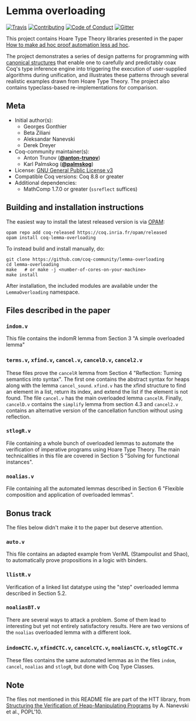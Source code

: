 # Lemma overloading

[![Travis][travis-shield]][travis-link]
[![Contributing][contributing-shield]][contributing-link]
[![Code of Conduct][conduct-shield]][conduct-link]
[![Gitter][gitter-shield]][gitter-link]

[travis-shield]: https://travis-ci.com/coq-community/lemma-overloading.svg?branch=master
[travis-link]: https://travis-ci.com/coq-community/lemma-overloading/builds

[contributing-shield]: https://img.shields.io/badge/contributions-welcome-%23f7931e.svg
[contributing-link]: https://github.com/coq-community/manifesto/blob/master/CONTRIBUTING.md

[conduct-shield]: https://img.shields.io/badge/%E2%9D%A4-code%20of%20conduct-%23f15a24.svg
[conduct-link]: https://github.com/coq-community/manifesto/blob/master/CODE_OF_CONDUCT.md

[gitter-shield]: https://img.shields.io/badge/chat-on%20gitter-%23c1272d.svg
[gitter-link]: https://gitter.im/coq-community/Lobby

This project contains Hoare Type Theory libraries presented
in the paper [How to make ad hoc proof automation less ad hoc][paper].

The project demonstrates a series of design patterns for programming
with [canonical structures][manual] that enable one to carefully
and predictably coax Coq&#39;s type inference engine into triggering
the execution of user-supplied algorithms during unification, and
illustrates these patterns through several realistic examples drawn
from Hoare Type Theory. The project also contains typeclass-based
re-implementations for comparison.

[paper]: https://software.imdea.org/~aleks/papers/lessadhoc/journal.pdf
[manual]: https://coq.inria.fr/distrib/current/refman/addendum/canonical-structures.html


## Meta

- Initial author(s):
  - Georges Gonthier
  - Beta Ziliani
  - Aleksandar Nanevski
  - Derek Dreyer
- Coq-community maintainer(s):
  - Anton Trunov ([**@anton-trunov**](https://github.com/anton-trunov))
  - Karl Palmskog ([**@palmskog**](https://github.com/palmskog))
- License: [GNU General Public License v3](LICENSE.md)
- Compatible Coq versions: Coq 8.8 or greater
- Additional dependencies:
  - MathComp 1.7.0 or greater (`ssreflect` suffices)


## Building and installation instructions

The easiest way to install the latest released version is via
[OPAM](https://opam.ocaml.org/doc/Install.html):

```shell
opam repo add coq-released https://coq.inria.fr/opam/released
opam install coq-lemma-overloading
```

To instead build and install manually, do:

``` shell
git clone https://github.com/coq-community/lemma-overloading
cd lemma-overloading
make   # or make -j <number-of-cores-on-your-machine>
make install
```

After installation, the included modules are available under
the `LemmaOverloading` namespace.

## Files described in the paper

### `indom.v`

This file contains the indomR lemma from Section 3 &quot;A simple overloaded lemma&quot;

### `terms.v`, `xfind.v`, `cancel.v`, `cancelD.v`, `cancel2.v`

These files prove the `cancelR` lemma from Section 4 &quot;Reflection: Turning
semantics into syntax&quot;. The first one contains the abstract syntax for heaps
along with the lemma `cancel_sound`. `xfind.v` has the xfind structure
to find an element in a list, return its index, and extend the list if the
element is not found. The file `cancel.v` has the main overloaded lemma `cancelR`.
Finally, `cancelD.v` contains the `simplify` lemma from section 4.3 and `cancel2.v`
contains an alternative version of the cancellation function without using
reflection.
 
### `stlogR.v`

File containing a whole bunch of overloaded lemmas to automate the verification
of imperative programs using Hoare Type Theory. The main technicalities in this
file are covered in Section 5 &quot;Solving for functional instances&quot;.

### `noalias.v`

File containing all the automated lemmas described in Section 6 &quot;Flexible
composition and application of overloaded lemmas&quot;.


## Bonus track

The files below didn&#39;t make it to the paper but deserve attention.

### `auto.v`

This file contains an adapted example from VeriML (Stampoulist and Shao),
to automatically prove propositions in a logic with binders.

### `llistR.v`

Verification of a linked list datatype using the &quot;step&quot; overloaded lemma described in Section 5.2.

### `noaliasBT.v`

There are several ways to attack a problem.
Some of them lead to interesting but yet not entirely satisfactory results.
Here are two versions of the `noalias` overloaded lemma with a different look.

### `indomCTC.v`, `xfindCTC.v`, `cancelCTC.v`, `noaliasCTC.v`, `stlogCTC.v` 

These files contains the same automated lemmas as in the files `indom`, `cancel`,
`noalias` and `stlogR`, but done with Coq Type Classes. 

## Note

The files not mentioned in this README file are part of the HTT library,
from [Structuring the Verification of Heap-Manipulating Programs][reflect]
by A. Nanevski et al., POPL&#39;10.

[reflect]: https://software.imdea.org/~aleks/papers/reflect/reflect.pdf

